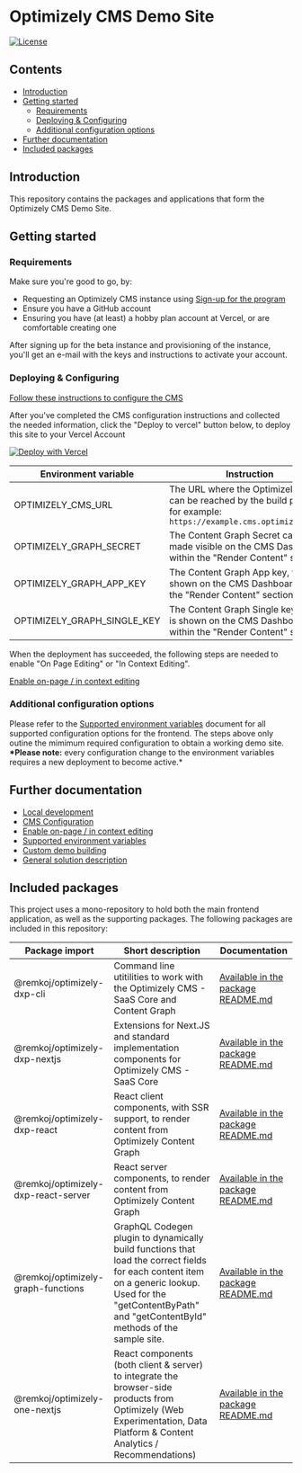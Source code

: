 # Optimizely CMS Demo Site <!-- omit in toc -->

[![License](https://img.shields.io/badge/License-Apache_2.0-blue.svg)](./LICENSE)

## Contents <!-- omit in toc -->

- [Introduction](#introduction)
- [Getting started](#getting-started)
  - [Requirements](#requirements)
  - [Deploying \& Configuring](#deploying--configuring)
  - [Additional configuration options](#additional-configuration-options)
- [Further documentation](#further-documentation)
- [Included packages](#included-packages)

## Introduction

This repository contains the packages and applications that form the Optimizely CMS Demo Site.

## Getting started

### Requirements

Make sure you're good to go, by:

- Requesting an Optimizely CMS instance using [Sign-up for the program](https://www.optimizely.com/saas-core-waitlist/)
- Ensure you have a GitHub account
- Ensuring you have (at least) a hobby plan account at Vercel, or are comfortable creating one

After signing up for the beta instance and provisioning of the instance, you'll get an e-mail with the keys and instructions to activate your account.

### Deploying & Configuring

[Follow these instructions to configure the CMS](docs/cms-config.md)

After you've completed the CMS configuration instructions and collected the needed information, click the "Deploy to vercel" button below, to deploy this site to your Vercel Account

[![Deploy with Vercel](https://vercel.com/button)](https://vercel.com/new/clone?repository-url=https%3A%2F%2Fgithub.com%2Fah100101%2Fcms-saas-vercel-demo&env=OPTIMIZELY_CMS_URL,OPTIMIZELY_GRAPH_SECRET,OPTIMIZELY_GRAPH_APP_KEY,OPTIMIZELY_GRAPH_SINGLE_KEY,FLAGS_SECRET&root-directory=apps/frontend&framework=nextjs&project-name=optly-cms-demo&repository-name=optly-cms-demo&demo-title=Optimizely%20CMS%20Demo&demo-description=A%20site%20powered%20by%20the%20Optimizely%20CMS%2C%20showcasing%20the%20speed%20of%20a%20static%20site%2C%20without%20sacrificing%20editor%20capability.&demo-url=https%3A%2F%2Fsaas-cms-demo.vercel.app%2F&demo-image=https%3A%2F%2Fwww.optimizely.com%2Fglobalassets%2F02.-global-images%2Fproduct-icons%2Ffor-dark-bkgs%2Fopt-icononly_solution_icon_55px_dark_orchestrate.svg)

| Environment variable        | Instruction                                                                                                              |
| --------------------------- | ------------------------------------------------------------------------------------------------------------------------ |
| OPTIMIZELY_CMS_URL          | The URL where the Optimizely CMS can be reached by the build process; for example: `https://example.cms.optimizely.com/` |
| OPTIMIZELY_GRAPH_SECRET     | The Content Graph Secret can be made visible on the CMS Dashboard, within the "Render Content" section.                  |
| OPTIMIZELY_GRAPH_APP_KEY    | The Content Graph App key, which is shown on the CMS Dashboard, within the "Render Content" section.                     |
| OPTIMIZELY_GRAPH_SINGLE_KEY | The Content Graph Single key , which is shown on the CMS Dashboard, within the "Render Content" section.                 |

When the deployment has succeeded, the following steps are needed to enable "On Page Editing" or "In Context Editing".

[Enable on-page / in context editing](docs/editing.md)

### Additional configuration options

Please refer to the [Supported environment variables](docs/env-vars.md) document for all supported configuration options for the frontend. The steps above only outine the mimimum required configuration to obtain a working demo site. **\*Please note:** every configuration change to the environment variables requires a new deployment to become active.\*

## Further documentation

- [Local development](docs/dev-env.md)
- [CMS Configuration](docs/cms-config.md)
- [Enable on-page / in context editing](docs/editing.md)
- [Supported environment variables](docs/env-vars.md)
- [Custom demo building](docs/demo-building.md)
- [General solution description](docs/solution/index.md)

## Included packages

This project uses a mono-repository to hold both the main frontend application, as well as the supporting packages. The following packages are included in this repository:

| Package import                      | Short description                                                                                                                                                                                              | Documentation                                                                               |
| ----------------------------------- | -------------------------------------------------------------------------------------------------------------------------------------------------------------------------------------------------------------- | ------------------------------------------------------------------------------------------- |
| @remkoj/optimizely-dxp-cli          | Command line utitilities to work with the Optimizely CMS - SaaS Core and Content Graph                                                                                                                         | [Available in the package README.md](packages/remkoj/optimizely-dxp-cli/README.md)          |
| @remkoj/optimizely-dxp-nextjs       | Extensions for Next.JS and standard implementation components for Optimizely CMS - SaaS Core                                                                                                                   | [Available in the package README.md](packages/remkoj/optimizely-dxp-nextjs/README.md)       |
| @remkoj/optimizely-dxp-react        | React client components, with SSR support, to render content from Optimizely Content Graph                                                                                                                     | [Available in the package README.md](packages/remkoj/optimizely-dxp-react/README.md)        |
| @remkoj/optimizely-dxp-react-server | React server components, to render content from Optimizely Content Graph                                                                                                                                       | [Available in the package README.md](packages/remkoj/optimizely-dxp-react-server/README.md) |
| @remkoj/optimizely-graph-functions  | GraphQL Codegen plugin to dynamically build functions that load the correct fields for each content item on a generic lookup. Used for the "getContentByPath" and "getContentById" methods of the sample site. | [Available in the package README.md](packages/remkoj/optimizely-graph-functions/README.md)  |
| @remkoj/optimizely-one-nextjs       | React components (both client & server) to integrate the browser-side products from Optimizely (Web Experimentation, Data Platform & Content Analytics / Recommendations)                                      | [Available in the package README.md](packages/remkoj/optimizely-one-nextjs/README.md)       |
